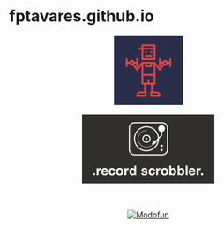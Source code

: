 # fptavares.github.io

<div style="text-align:center">
  
<a href="https://itunes.apple.com/us/app/id1448639259&mt=8"><img src="/img/athletic.png" height="125" alt="Athletic"/></a>

<a href="https://fptavares.github.io/record-scrobbler/"><img src="/img/record-scrobbler.png" height="125" alt="Record Scrobbler"/></a>

<br/>

<a href="https://modofun.js.org"><img src="https://raw.githubusercontent.com/modofunjs/modofun/master/assets/images/modofun-logo-wide.png" height="50" alt="Modofun"/></a>

</div>
